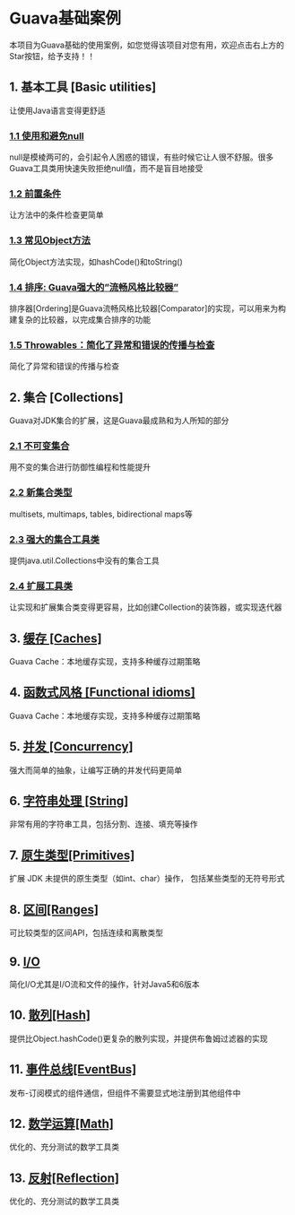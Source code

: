 # Guava基础案例
本项目为Guava基础的使用案例，如您觉得该项目对您有用，欢迎点击右上方的Star按钮，给予支持！！

## 1. 基本工具 [Basic utilities]
让使用Java语言变得更舒适

### [1.1 使用和避免null](https://github.com/yxxcoder/Guava-Learning/tree/master/src/main/java/ch01_basic/optional)
null是模棱两可的，会引起令人困惑的错误，有些时候它让人很不舒服。很多Guava工具类用快速失败拒绝null值，而不是盲目地接受

### [1.2 前置条件](https://github.com/yxxcoder/Guava-Learning/tree/master/src/main/java/ch01_basic/preconditions)
让方法中的条件检查更简单

### [1.3 常见Object方法](https://github.com/yxxcoder/Guava-Learning/tree/master/src/main/java/ch01_basic/object)
简化Object方法实现，如hashCode()和toString()

### [1.4 排序: Guava强大的”流畅风格比较器”](https://github.com/yxxcoder/Guava-Learning/tree/master/src/main/java/ch01_basic/ordering)
排序器[Ordering]是Guava流畅风格比较器[Comparator]的实现，可以用来为构建复杂的比较器，以完成集合排序的功能

### [1.5 Throwables：简化了异常和错误的传播与检查](https://github.com/yxxcoder/Guava-Learning/tree/master/src/main/java/ch01_basic/throwables)
简化了异常和错误的传播与检查


## 2. 集合 [Collections]
Guava对JDK集合的扩展，这是Guava最成熟和为人所知的部分

### [2.1 不可变集合](https://github.com/yxxcoder/Guava-Learning/tree/master/src/main/java/ch02_collections/immutable)
用不变的集合进行防御性编程和性能提升

### [2.2 新集合类型](https://github.com/yxxcoder/Guava-Learning/tree/master/src/main/java/ch02_collections/newcollection)
multisets, multimaps, tables, bidirectional maps等

### [2.3 强大的集合工具类](https://github.com/yxxcoder/Guava-Learning/tree/master/src/main/java/ch02_collections/utilities)
提供java.util.Collections中没有的集合工具

### [2.4 扩展工具类](https://github.com/yxxcoder/Guava-Learning/tree/master/src/main/java/ch02_collections/extension)
让实现和扩展集合类变得更容易，比如创建Collection的装饰器，或实现迭代器


## 3. [缓存 [Caches]](https://github.com/yxxcoder/Guava-Learning/tree/master/src/main/java/ch03_caches)
Guava Cache：本地缓存实现，支持多种缓存过期策略


## 4. [函数式风格 [Functional idioms]](https://github.com/yxxcoder/Guava-Learning/tree/master/src/main/java/ch04_functional)
Guava Cache：本地缓存实现，支持多种缓存过期策略


## 5. [并发 [Concurrency]](https://github.com/yxxcoder/Guava-Learning/tree/master/src/main/java/ch05_concurrency)
强大而简单的抽象，让编写正确的并发代码更简单


## 6. [字符串处理 [String]](https://github.com/yxxcoder/Guava-Learning/tree/master/src/main/java/ch06_strings)
非常有用的字符串工具，包括分割、连接、填充等操作


## 7. [原生类型[Primitives]](https://github.com/yxxcoder/Guava-Learning/tree/master/src/main/java/ch07_primitives)
扩展 JDK 未提供的原生类型（如int、char）操作， 包括某些类型的无符号形式


## 8. [区间[Ranges]](https://github.com/yxxcoder/Guava-Learning/tree/master/src/main/java/ch08_ranges)
可比较类型的区间API，包括连续和离散类型


## 9. [I/O](https://github.com/yxxcoder/Guava-Learning/tree/master/src/main/java/ch09_io)
简化I/O尤其是I/O流和文件的操作，针对Java5和6版本


## 10. [散列[Hash]](https://github.com/yxxcoder/Guava-Learning/tree/master/src/main/java/ch10_hashing)
提供比Object.hashCode()更复杂的散列实现，并提供布鲁姆过滤器的实现


## 11. [事件总线[EventBus]](https://github.com/yxxcoder/Guava-Learning/tree/master/src/main/java/ch11_event)
发布-订阅模式的组件通信，但组件不需要显式地注册到其他组件中


## 12. [数学运算[Math]](https://github.com/yxxcoder/Guava-Learning/tree/master/src/main/java/ch12_math)
优化的、充分测试的数学工具类


## 13. [反射[Reflection]](https://github.com/yxxcoder/Guava-Learning/tree/master/src/main/java/ch13_reflection)
优化的、充分测试的数学工具类


